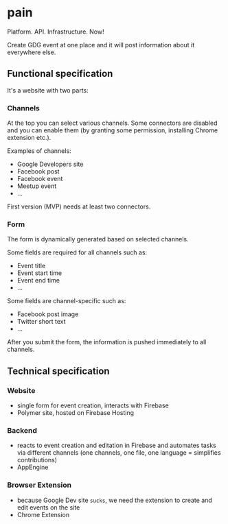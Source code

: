 # pain
Platform. API. Infrastructure. Now!

Create GDG event at one place and it will post information about it everywhere else.

## Functional specification
It's a website with two parts:

### Channels
At the top you can select various channels. Some connectors are disabled and you can enable them (by granting some permission, installing Chrome extension etc.).

Examples of channels:
- Google Developers site
- Facebook post
- Facebook event
- Meetup event
- ...

First version (MVP) needs at least two connectors.

### Form
The form is dynamically generated based on selected channels.

Some fields are required for all channels such as:
- Event title
- Event start time
- Event end time
- ...

Some fields are channel-specific such as:
- Facebook post image
- Twitter short text
- ...

After you submit the form, the information is pushed immediately to all channels.

## Technical specification

### Website
 - single form for event creation, interacts with Firebase
 - Polymer site, hosted on Firebase Hosting

### Backend
 - reacts to event creation and editation in Firebase and automates tasks via different channels (one channels, one file, one language = simplifies contributions)
 - AppEngine

### Browser Extension
 - because Google Dev site `sucks`, we need the extension to create and edit events on the site
 - Chrome Extension

